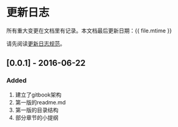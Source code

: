 # 更新日志

所有重大变更在文档里有记录。本文档最后更新日期：{{ file.mtime }}   

请先阅读[更新日志规范](http://keepachangelog.com/zh-CN/)。

## [0.0.1] - 2016-06-22

### Added

1. 建立了gitbook架构
2. 第一版的readme.md
3. 第一版的目录结构
4. 部分章节的小提纲